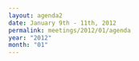 ```yaml
---
layout: agenda2
date: January 9th - 11th, 2012
permalink: meetings/2012/01/agenda
year: "2012"
month: "01"
---
```

